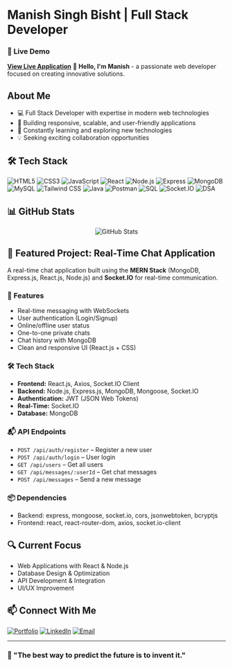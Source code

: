 # Manish Singh Bisht | Full Stack Developer


### 🔗 Live Demo
[**View Live Application**](https://groupchat-g9ecfmiy4-manishbisht17s-projects.vercel.app/)
👋 **Hello, I'm Manish** - a passionate web developer focused on creating innovative solutions.

## About Me
- 💻 Full Stack Developer with expertise in modern web technologies
- 🚀 Building responsive, scalable, and user-friendly applications
- 🌱 Constantly learning and exploring new technologies
- 💡 Seeking exciting collaboration opportunities

## 🛠️ Tech Stack
![HTML5](https://img.shields.io/badge/-HTML5-E34F26?style=flat-square&logo=html5&logoColor=white)
![CSS3](https://img.shields.io/badge/-CSS3-1572B6?style=flat-square&logo=css3&logoColor=white)
![JavaScript](https://img.shields.io/badge/-JavaScript-F7DF1E?style=flat-square&logo=javascript&logoColor=black)
![React](https://img.shields.io/badge/-React-61DAFB?style=flat-square&logo=react&logoColor=black)
![Node.js](https://img.shields.io/badge/-Node.js-339933?style=flat-square&logo=node.js&logoColor=white)
![Express](https://img.shields.io/badge/-Express-000000?style=flat-square&logo=express&logoColor=white)
![MongoDB](https://img.shields.io/badge/-MongoDB-47A248?style=flat-square&logo=mongodb&logoColor=white)
![MySQL](https://img.shields.io/badge/-MySQL-4479A1?style=flat-square&logo=mysql&logoColor=white)
![Tailwind CSS](https://img.shields.io/badge/-Tailwind_CSS-06B6D4?style=flat-square&logo=tailwindcss&logoColor=white)
![Java](https://img.shields.io/badge/-Java-007396?style=flat-square&logo=java&logoColor=white)
![Postman](https://img.shields.io/badge/-Postman-FF6C37?style=flat-square&logo=postman&logoColor=white)
![SQL](https://img.shields.io/badge/-SQL-4479A1?style=flat-square&logo=postgresql&logoColor=white)
![Socket.IO](https://img.shields.io/badge/-Socket.IO-010101?style=flat-square&logo=socket.io&logoColor=white)
![DSA](https://img.shields.io/badge/-DSA-9146FF?style=flat-square)

## 📊 GitHub Stats
<p align="center">
  <img src="https://github-readme-stats.vercel.app/api?username=yourusername&show_icons=true&theme=radical" alt="GitHub Stats" />
</p>

## 💬 Featured Project: Real-Time Chat Application
A real-time chat application built using the **MERN Stack** (MongoDB, Express.js, React.js, Node.js) and **Socket.IO** for real-time communication.

### 🚀 Features
* Real-time messaging with WebSockets
* User authentication (Login/Signup)
* Online/offline user status
* One-to-one private chats
* Chat history with MongoDB
* Clean and responsive UI (React.js + CSS)


### 🛠️ Tech Stack
* **Frontend:** React.js, Axios, Socket.IO Client
* **Backend:** Node.js, Express.js, MongoDB, Mongoose, Socket.IO
* **Authentication:** JWT (JSON Web Tokens)
* **Real-Time:** Socket.IO
* **Database:** MongoDB

### 📬 API Endpoints
* `POST /api/auth/register` – Register a new user
* `POST /api/auth/login` – User login
* `GET /api/users` – Get all users
* `GET /api/messages/:userId` – Get chat messages
* `POST /api/messages` – Send a new message

### 📦 Dependencies
* Backend: express, mongoose, socket.io, cors, jsonwebtoken, bcryptjs
* Frontend: react, react-router-dom, axios, socket.io-client

## 🔍 Current Focus
- Web Applications with React & Node.js
- Database Design & Optimization
- API Development & Integration
- UI/UX Improvement

## 📫 Connect With Me
[![Portfolio](https://img.shields.io/badge/-Portfolio-000000?style=flat-square&logo=vercel&logoColor=white)](https://manishportfolio17.vercel.app/)
[![LinkedIn](https://img.shields.io/badge/-LinkedIn-0A66C2?style=flat-square&logo=linkedin&logoColor=white)](https://www.linkedin.com/in/manish-singh-bisht-862b6829b/)
[![Email](https://img.shields.io/badge/-Gmail-EA4335?style=flat-square&logo=gmail&logoColor=white)](mailto:manishsinghbisht17@gmail.com)

---

### 💭 "The best way to predict the future is to invent it."
